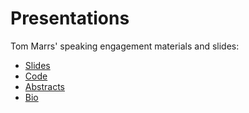 Presentations
=============
Tom Marrs' speaking engagement materials and slides:

* [Slides](https://github.com/tmarrs/presentations/tree/master/slides)
* [Code](https://github.com/tmarrs/presentations/tree/master/code)
* [Abstracts](https://github.com/tmarrs/presentations/tree/master/abstracts)
* [Bio](https://github.com/tmarrs/presentations/blob/master/bio/BIO.md)
